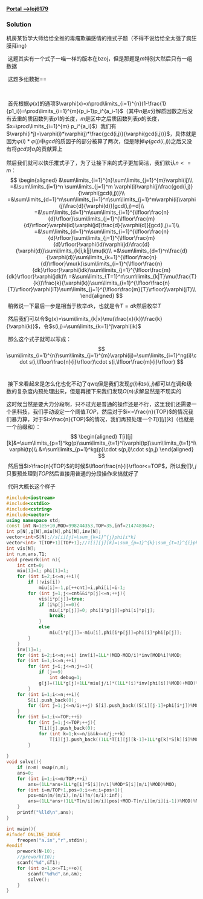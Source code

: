 [**Portal -->loj6179**](https://loj.ac/problem/6179)

### Solution

​	机房某哲学大师给给全推的毒瘤欺骗感情的推式子题（不得不说给给全太强了疯狂膜拜ing）

​	这题其实有一个式子一喵一样的版本在bzoj，但是那题是$m$特别大然后只有一组数据

​	这题多组数据==

​	

​	首先根据$\varphi(x)$的通项$\varphi(x)=x\prod\limits_{i=1}^{n}(1-\frac{1}{p1_i})=\prod\limits_{i=1}^{m}(p_i-1)p_i^{a_i-1}$（其中$n$是$x$分解质因数之后没有去重的质因数列表$p1$的长度，$m$是区中之后质因数列表$p$的长度，$x=\prod\limits_{i=1}^{m} p_i^{a_i}$）我们有$\varphi(i*j)=\varphi(i)*\varphi(j)*\frac{gcd(i,j)}{\varphi(gcd(i,j))}$，具体就是因为$\varphi(i)*\varphi(j)$中$gcd$的质因子的部分被算了两次，但是除掉$\varphi(gcd(i,j))$之后又没有将$gcd$对$a_i$的贡献算上

​	然后我们就可以快乐推式子了，为了让接下来的式子更加简洁，我们默认$n<=m$：
$$
\begin{aligned}
&\sum\limits_{i=1}^{n}\sum\limits_{j=1}^{m}\varphi(ij)\\
=&\sum\limits_{i=1}^n \sum\limits_{j=1}^m \varphi(i)\varphi(j)\frac{gcd(i,j)}{\varphi(gcd(i,j))}\\
=&\sum\limits_{d=1}^n\sum\limits_{i=1}^n\sum\limits_{j=1}^m\varphi(i)\varphi(j)\frac{d}{\varphi(d)}[gcd(i,j)=d]\\
=&\sum\limits_{d=1}^n\sum\limits_{i=1}^{\lfloor\frac{n}{d}\rfloor}\sum\limits_{j=1}^{\lfloor\frac{m}{d}\rfloor}\varphi(id)\varphi(jd)\frac{d}{\varphi(d)}[gcd(i,j)=1]\\
=&\sum\limits_{d=1}^n\sum\limits_{i=1}^{\lfloor\frac{n}{d}\rfloor}\sum\limits_{j=1}^{\lfloor\frac{m}{d}\rfloor}\varphi(id)\varphi(jd)\frac{d}{\varphi(d)}\sum\limits_{k|i,k|j}\mu(k)\\
=&\sum\limits_{d=1}^n\frac{d}{\varphi(d)}\sum\limits_{k=1}^{\lfloor\frac{n}{d}\rfloor}\mu(k)\sum\limits_{i=1}^{\lfloor\frac{n}{dk}\rfloor}\varphi(idk)\sum\limits_{j=1}^{\lfloor\frac{m}{dk}\rfloor}\varphi(jdk)\\
=&\sum\limits_{T=1}^n\sum\limits_{k|T}\mu(\frac{T}{k})\frac{k}{\varphi(k)}\sum\limits_{i=1}^{\lfloor\frac{n}{T}\rfloor}\varphi(iT)\sum\limits_{j=1}^{\lfloor\frac{m}{T}\rfloor}\varphi(jT)\\
\end{aligned}
$$
​	稍微说一下最后一步是相当于枚举$dk$，也就是令$T=dk$然后枚举$T$

​	然后我们可以令$g(x)=\sum\limits_{k|x}\mu(\frac{x}{k})\frac{k}{\varphi(k)}$，令$s(i,j)=\sum\limits_{k=1}^j\varphi(ik)$

​	那么这个式子就可以写成：
$$
\sum\limits_{i=1}^{n}\sum\limits_{j=1}^{m}\varphi(ij)=\sum\limits_{i=1}^ng(i)\cdot s(i,\lfloor\frac{n}{i}\rfloor)\cdot s(i,\lfloor\frac{m}{i}\rfloor)
$$
​	

​	接下来看起来是怎么化也化不动了qwq但是我们发现$g(i)$和$s(i,j)$都可以在调和级数的复杂度内预处理出来，但是再接下来我们发现$O(n)$求解显然是不现实的

​	这时候当然是要大力分段啊，只不过光是普通的操作还是不行，这里我们还需要一个黑科技，我们手动设定一个阈值$TOP$，然后对于$i<=\frac{n}{TOP}$的情况我们暴力算，对于$i>\frac{n}{TOP}$的情况，我们再预处理一个$T[i][j][k]$（也就是一个前缀和）：
$$
\begin{aligned}
T[i][j][k]&=\sum\limits_{p=1}^kg(p)\sum\limits_{t=1}^i\varphi(tp)\sum\limits_{t=1}^i\varphi(tp)\\
&=\sum\limits_{p=1}^kg(p)\cdot s(p,i)\cdot s(p,j)
\end{aligned}
$$
​	然后当$i>\frac{n}{TOP}$的时候$\lfloor\frac{n}{i}\rfloor<=TOP$，所以我们$i,j$只要预处理到$TOP$然后直接用普通的分段操作来搞就好了



​	代码大概长这个样子

```C++
#include<iostream>
#include<cstdio>
#include<cstring>
#include<vector>
using namespace std;
const int N=1e5+10,MOD=998244353,TOP=35,inf=2147483647;
int p[N],g[N],miu[N],phi[N],inv[N];
vector<int>S[N];//s[i][j]=\sum_{k=1}^{j}phi[i*k]
vector<int> T[TOP+1][TOP+1];//T[i][j][k]=\sum_{p=1}^{k}\sum_{t=1}^{i}phi(t*p)\sum_{t=1}^{j}phi(t*p)
int vis[N];
int n,m,ans,T1;
void prework(int n){
	int cnt=0;
	miu[1]=1; phi[1]=1;
	for (int i=2;i<=n;++i){
		if (!vis[i])
			miu[i]=-1,p[++cnt]=i,phi[i]=i-1;
		for (int j=1;j<=cnt&&i*p[j]<=n;++j){
			vis[i*p[j]]=true;
			if (i%p[j]==0){
				miu[i*p[j]]=0; phi[i*p[j]]=phi[i]*p[j];
				break;
			}
			else
				miu[i*p[j]]=-miu[i],phi[i*p[j]]=phi[i]*phi[p[j]];
		}
	}
	inv[1]=1;
	for (int i=2;i<=n;++i) inv[i]=1LL*(MOD-MOD/i)*inv[MOD%i]%MOD;
	for (int i=1;i<=n;++i)
		for (int j=i;j<=n;j+=i){
			if (j==9)
				int debug=1;
			g[j]=(1LL*g[j]+1LL*miu[j/i]*(1LL*(i)*inv[phi[i]]%MOD)+MOD)%MOD;
		}
	for (int i=1;i<=n;++i){
		S[i].push_back(0);
		for (int j=1;j<=n/i;++j) S[i].push_back((S[i][j-1]+phi[i*j])%MOD);
	}
	for (int i=1;i<=TOP;++i)
		for (int j=1;j<=TOP;++j){
			T[i][j].push_back(0);
			for (int k=1;k<=n/i&&k<=n/j;++k)
				T[i][j].push_back((1LL*T[i][j][k-1]+1LL*g[k]*S[k][i]%MOD*S[k][j]%MOD)%MOD);
		}
	
}
void solve(){
	if (n>m) swap(n,m);
	ans=0;
	for (int i=1;i<=m/TOP;++i)
		ans=(1LL*ans+1LL*g[i]*S[i][n/i]%MOD*S[i][m/i]%MOD)%MOD;
	for (int i=m/TOP+1,pos=0;i<=n;i=pos+1){
		pos=min(m/(m/i),(n/i)?n/(n/i):inf);
		ans=(1LL*ans+(1LL*T[n/i][m/i][pos]+MOD-T[n/i][m/i][i-1])%MOD)%MOD;
	}
	printf("%lld\n",ans);
}

int main(){
#ifndef ONLINE_JUDGE
	freopen("a.in","r",stdin);
#endif
	prework(N-10);
	//prework(10);
	scanf("%d",&T1);
	for (int o=1;o<=T1;++o){
		scanf("%d%d",&n,&m);
		solve();
	}
}
```





​	

